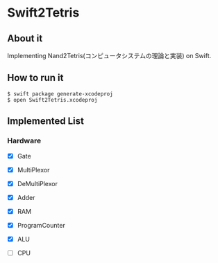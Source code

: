 # Swift2Tetris

## About it
Implementing Nand2Tetris(コンピュータシステムの理論と実装) on Swift.

## How to run it

```shell
$ swift package generate-xcodeproj  
$ open Swift2Tetris.xcodeproj
```

## Implemented List

### Hardware
- [x] Gate
- [x] MultiPlexor
- [x] DeMultiPlexor
- [x] Adder
- [x] RAM
- [x] ProgramCounter
- [x] ALU
- [ ] CPU

